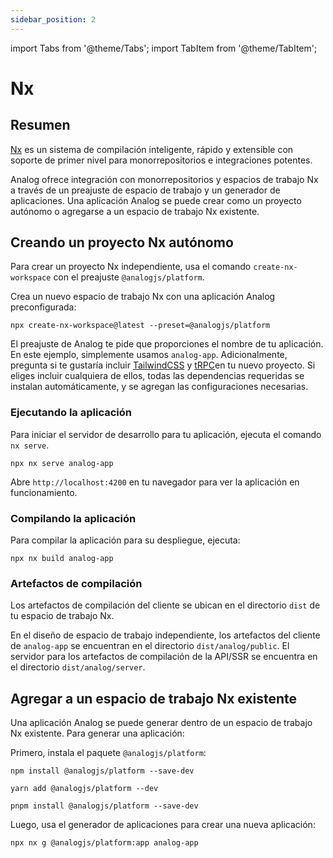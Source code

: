 ```yaml
---
sidebar_position: 2
---
```


import Tabs from '@theme/Tabs';
import TabItem from '@theme/TabItem';

# Nx

## Resumen

[Nx](https://nx.dev) es un sistema de compilación inteligente, rápido y extensible con soporte de primer nivel para monorrepositorios e integraciones potentes.

Analog ofrece integración con monorrepositorios y espacios de trabajo Nx a través de un preajuste de espacio de trabajo y un generador de aplicaciones. Una aplicación Analog se puede crear como un proyecto autónomo o agregarse a un espacio de trabajo Nx existente.

## Creando un proyecto Nx autónomo

Para crear un proyecto Nx independiente, usa el comando `create-nx-workspace` con el preajuste `@analogjs/platform`.

Crea un nuevo espacio de trabajo Nx con una aplicación Analog preconfigurada:

```shell
npx create-nx-workspace@latest --preset=@analogjs/platform
```

El preajuste de Analog te pide que proporciones el nombre de tu aplicación. En este ejemplo, simplemente usamos `analog-app`.
Adicionalmente, pregunta si te gustaría incluir [TailwindCSS](https://tailwindcss.com) y [tRPC](https://trpc.io)en tu nuevo proyecto.
Si eliges incluir cualquiera de ellos, todas las dependencias requeridas se instalan automáticamente, y se agregan las configuraciones necesarias.

### Ejecutando la aplicación

Para iniciar el servidor de desarrollo para tu aplicación, ejecuta el comando `nx serve`.

```shell
npx nx serve analog-app
```

Abre `http://localhost:4200` en tu navegador para ver la aplicación en funcionamiento.

### Compilando la aplicación

Para compilar la aplicación para su despliegue, ejecuta:

```shell
npx nx build analog-app
```

### Artefactos de compilación

Los artefactos de compilación del cliente se ubican en el directorio `dist` de tu espacio de trabajo Nx.

En el diseño de espacio de trabajo independiente, los artefactos del cliente de `analog-app` se encuentran en el directorio `dist/analog/public`.
El servidor para los artefactos de compilación de la API/SSR se encuentra en el directorio `dist/analog/server`.

## Agregar a un espacio de trabajo Nx existente

Una aplicación Analog se puede generar dentro de un espacio de trabajo Nx existente. Para generar una aplicación:

Primero, instala el paquete `@analogjs/platform`:

<Tabs groupId="package-manager">
  <TabItem value="npm">

```shell
npm install @analogjs/platform --save-dev
```

  </TabItem>

  <TabItem label="Yarn" value="yarn">

```shell
yarn add @analogjs/platform --dev
```

  </TabItem>

  <TabItem value="pnpm">

```shell
pnpm install @analogjs/platform --save-dev
```

  </TabItem>
</Tabs>

Luego, usa el generador de aplicaciones para crear una nueva aplicación:

```shell
npx nx g @analogjs/platform:app analog-app
```
